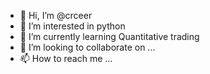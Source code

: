 - 👋 Hi, I’m @crceer
- 👀 I’m interested in python
- 🌱 I’m currently learning Quantitative trading
- 💞️ I’m looking to collaborate on ...
- 📫 How to reach me ...

<!---
crceer/crceer is a ✨ special ✨ repository because its `README.md` (this file) appears on your GitHub profile.
You can click the Preview link to take a look at your changes.
--->
